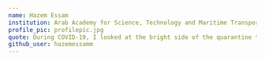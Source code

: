 ```yaml
---
name: Hazem Essam
institution: Arab Academy for Science, Technology and Maritime Transport  
profile_pic: profilepic.jpg
quote: During COVID-19, I looked at the bright side of the quarantine that I have more time to learn new stuff.
github_user: hazemessamm
---
```

